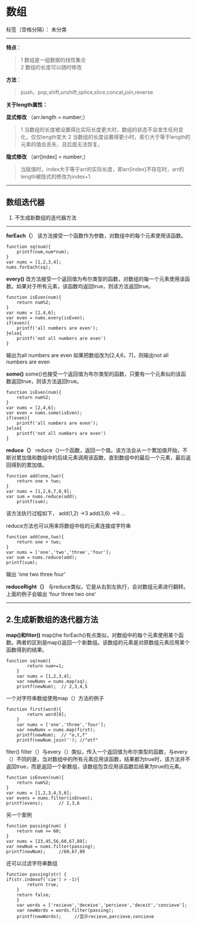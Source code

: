 ﻿# 数组

标签（空格分隔）： 未分类


----------

**特点**：

>  1 数组是一组数据的线性集合  
2 数组的长度可以随时修改

 

 

**方法**：
   

>  push，pop,shift,unshift,splice,slice,concat,join,reverse

         

**关于length属性：**
   
   **显式修改** （arr.length = number;）    

  

>   1 当数组的长度被设置得比实际长度更大时，数组的状态不会发生任何变化，仅仅length变大
>        2 当数组的长度设置得更小时，索引大于等于length的元素的值会丢失，且后面无法恢复。

  **隐式修改**  （arr[index] = number;）

 

>    当赋值时，index大于等于arr的实际长度，即arr[index]不存在时，arr的length被隐式的修改为index+1.

---

**数组迭代器**
---------

1. 不生成新数组的迭代器方法
---------------

**forEach（**）
该方法接受一个函数作为参数，对数组中的每个元素使用该函数。

    function sq(num){
        printf(num,num*num);
    }
    var nums = [1,2,3,4];
    nums.forEach(sq);

**every()**
改方法接受一个返回值为布尔类型的函数，对数组的每一个元素使用该函数。如果对于所有元素，该函数均返回true，则该方法返回true。

    function isEven(num){
        return num%2;
    }
    var nums = [2,4,6];
    var even = nums.every(isEven);
    if(even){
        printf('all numbers are even');
    }else{
        printf('not all numbers are even')
    }

输出为all numbers are even
如果把数组改为[2,4,6，7]，则输出not all numbers are even

**some()**
some()也接受一个返回值为布尔类型的函数，只要有一个元素似的该函数返回true，则该方法返回true。

    function isEven(num){
        return num%2;
    }
    var nums = [2,4,6];
    var even = nums.some(isEven);
    if(even){
        printf('all numbers are even');
    }else{
        printf('not all numbers are even')
    }


**reduce（）**
reduce（)一个函数，返回一个值。该方法会从一个累加值开始，不断对累加值和数组中的后续元素调用该函数，直到数组中的最后一个元素，最后返回得到的累加值。

    function add(one,two){
        return one + two;
    }
    var nums = [1,2,6,7,8,9];
    var sum = nums.reduce(add);
        printf(sum);

该方法执行过程如下，
add(1,2)  ->3
add(3,6)  ->9  ...

reduce方法也可以用来将数组中给的元素连接成字符串

    function add(one,two){
        return one + two;
    }
    var nums = ['one','two','three','four'];
    var sum = nums.reduce(add);
    printf(sum);

输出 ‘one two three four’

**reduceRight（）**
与reduce类似，它是从右到左执行，会对数组元素进行翻转。上面的例子会输出 ‘four three two one’


----------


2.生成新数组的迭代器方法
-------------

**map()和fiter()**
map()he forEach()有点类似，对数组中的每个元素使用某个函数。两者的区别是map()返回一个新数组。该数组的元素是对原数组元素应用某个函数得到的结果。

    function sq(num){
            return num+=1;
        }
        var nums = [1,2,3,4];
        var newNums = nums.map(sq);
        printf(newNum);  // 2,3,4,5
        

一个对字符串数组使用map（）方法的例子

    function first(word){
            return word[0];
        }
        var nums = ['one','three','four'];
        var newNums = nums.map(first);
        printf(newNum);  // "o,t,f"
        printf(newNum.join(''); //"otf"
        
    

fiter()
filter（）与every（）类似，传入一个返回值为布尔类型的函数，与every（）不同的是，当对数组中的所有元素应用该函数，结果都为true时，该方法并不返回true，而是返回一个新数组，该数组包含应用该函数后结果为true的元素。

    function isEnven(num){
        return num%2;
    }
    var nums = [1,2,3,4,5,6];
    var evens = nums.filter(isEnven);
    printf(evens);      // 2,3,6

另一个案例

    function passing(num) {
        return num >= 60;
    }
    var nums = [23,45,56,60,67,89];
    var newNum = nums.filter(passing);
    printf(newNum);     //60,67,89

还可以过滤字符串数组

    function passing(str) {
    if(str.indexof('cie') > -1){
            return true;
        }
        return false;
        }
        var words = ['recieve','deceive','percieve','deceit','concieve'];
        var newWords = words.filter(passing);
        printf(newWords);     //显示recieve,percieve,concieve